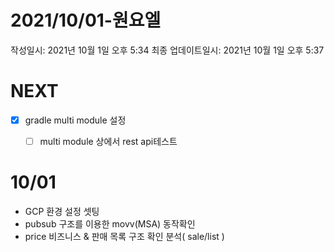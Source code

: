 # 2021/10/01-원요엘

작성일시: 2021년 10월 1일 오후 5:34
최종 업데이트일시: 2021년 10월 1일 오후 5:37

# NEXT

- [x]  gradle multi module 설정
    - [ ]  multi module 상에서 rest api테스트
    

# 10/01

- GCP 환경 설정 셋팅
- pubsub  구조를 이용한 movv(MSA) 동작확인
- price 비즈니스 & 판매 목록 구조 확인 분석( sale/list )